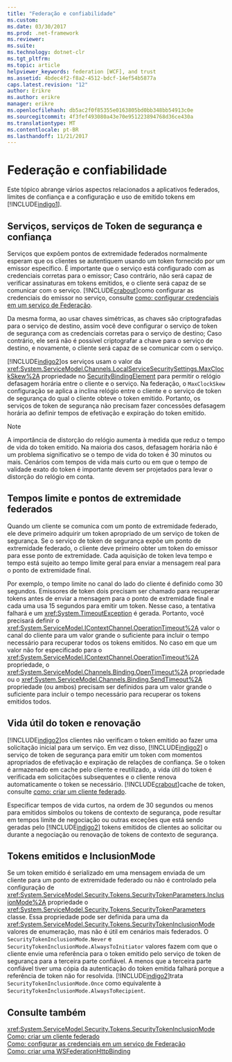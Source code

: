 ```yaml
---
title: "Federação e confiabilidade"
ms.custom: 
ms.date: 03/30/2017
ms.prod: .net-framework
ms.reviewer: 
ms.suite: 
ms.technology: dotnet-clr
ms.tgt_pltfrm: 
ms.topic: article
helpviewer_keywords: federation [WCF], and trust
ms.assetid: 4bdec4f2-f8a2-4512-bdcf-14ef54b5877a
caps.latest.revision: "12"
author: Erikre
ms.author: erikre
manager: erikre
ms.openlocfilehash: db5ac2f0f85355e0163805bd0bb348bb54913c0e
ms.sourcegitcommit: 4f3fef493080a43e70e951223894768d36ce430a
ms.translationtype: MT
ms.contentlocale: pt-BR
ms.lasthandoff: 11/21/2017
---
```

# <a name="federation-and-trust"></a>Federação e confiabilidade
Este tópico abrange vários aspectos relacionados a aplicativos federados, limites de confiança e a configuração e uso de emitido tokens em [!INCLUDE[indigo1](../../../../includes/indigo1-md.md)].  
  
## <a name="services-security-token-services-and-trust"></a>Serviços, serviços de Token de segurança e confiança  
 Serviços que expõem pontos de extremidade federados normalmente esperam que os clientes se autentiquem usando um token fornecido por um emissor específico. É importante que o serviço está configurado com as credenciais corretas para o emissor; Caso contrário, não será capaz de verificar assinaturas em tokens emitidos, e o cliente será capaz de se comunicar com o serviço. [!INCLUDE[crabout](../../../../includes/crabout-md.md)]como configurar as credenciais do emissor no serviço, consulte [como: configurar credenciais em um serviço de Federação](../../../../docs/framework/wcf/feature-details/how-to-configure-credentials-on-a-federation-service.md).  
  
 Da mesma forma, ao usar chaves simétricas, as chaves são criptografadas para o serviço de destino, assim você deve configurar o serviço de token de segurança com as credenciais corretas para o serviço de destino; Caso contrário, ele será não é possível criptografar a chave para o serviço de destino, e novamente, o cliente será capaz de se comunicar com o serviço.  
  
 [!INCLUDE[indigo2](../../../../includes/indigo2-md.md)]os serviços usam o valor da <xref:System.ServiceModel.Channels.LocalServiceSecuritySettings.MaxClockSkew%2A> propriedade no [SecurityBindingElement](../../../../docs/framework/wcf/diagnostics/wmi/securitybindingelement.md) para permitir o relógio defasagem horária entre o cliente e o serviço. Na federação, o `MaxClockSkew` configuração se aplica a inclina relógio entre o cliente e o serviço de token de segurança do qual o cliente obteve o token emitido. Portanto, os serviços de token de segurança não precisam fazer concessões defasagem horária ao definir tempos de efetivação e expiração do token emitido.  
  
> [!NOTE]
>  A importância de distorção do relógio aumenta à medida que reduz o tempo de vida do token emitido. Na maioria dos casos, defasagem horária não é um problema significativo se o tempo de vida do token é 30 minutos ou mais. Cenários com tempos de vida mais curto ou em que o tempo de validade exato do token é importante devem ser projetados para levar o distorção do relógio em conta.  
  
## <a name="federated-endpoints-and-time-outs"></a>Tempos limite e pontos de extremidade federados  
 Quando um cliente se comunica com um ponto de extremidade federado, ele deve primeiro adquirir um token apropriado de um serviço de token de segurança. Se o serviço de token de segurança expõe um ponto de extremidade federado, o cliente deve primeiro obter um token do emissor para esse ponto de extremidade. Cada aquisição de token leva tempo e tempo está sujeito ao tempo limite geral para enviar a mensagem real para o ponto de extremidade final.  
  
 Por exemplo, o tempo limite no canal do lado do cliente é definido como 30 segundos. Emissores de token dois precisam ser chamado para recuperar tokens antes de enviar a mensagem para o ponto de extremidade final e cada uma usa 15 segundos para emitir um token. Nesse caso, a tentativa falhará e um <xref:System.TimeoutException> é gerada. Portanto, você precisará definir o <xref:System.ServiceModel.IContextChannel.OperationTimeout%2A> valor o canal do cliente para um valor grande o suficiente para incluir o tempo necessário para recuperar todos os tokens emitidos. No caso em que um valor não for especificado para o <xref:System.ServiceModel.IContextChannel.OperationTimeout%2A> propriedade, o <xref:System.ServiceModel.Channels.Binding.OpenTimeout%2A> propriedade ou o <xref:System.ServiceModel.Channels.Binding.SendTimeout%2A> propriedade (ou ambos) precisam ser definidos para um valor grande o suficiente para incluir o tempo necessário para recuperar os tokens emitidos todos.  
  
## <a name="token-lifetime-and-renewal"></a>Vida útil do token e renovação  
 [!INCLUDE[indigo2](../../../../includes/indigo2-md.md)]os clientes não verificam o token emitido ao fazer uma solicitação inicial para um serviço.  Em vez disso, [!INCLUDE[indigo2](../../../../includes/indigo2-md.md)] o serviço de token de segurança para emitir um token com momentos apropriados de efetivação e expiração de relações de confiança. Se o token é armazenado em cache pelo cliente e reutilizado, a vida útil do token é verificada em solicitações subsequentes e o cliente renova automaticamente o token se necessário. [!INCLUDE[crabout](../../../../includes/crabout-md.md)]cache de token, consulte [como: criar um cliente federado](../../../../docs/framework/wcf/feature-details/how-to-create-a-federated-client.md).  
  
 Especificar tempos de vida curtos, na ordem de 30 segundos ou menos para emitidos símbolos ou tokens de contexto de segurança, pode resultar em tempos limite de negociação ou outras exceções que está sendo geradas pelo [!INCLUDE[indigo2](../../../../includes/indigo2-md.md)] tokens emitidos de clientes ao solicitar ou durante a negociação ou renovação de tokens de contexto de segurança.  
  
## <a name="issued-tokens-and-inclusionmode"></a>Tokens emitidos e InclusionMode  
 Se um token emitido é serializado em uma mensagem enviada de um cliente para um ponto de extremidade federado ou não é controlado pela configuração de <xref:System.ServiceModel.Security.Tokens.SecurityTokenParameters.InclusionMode%2A> propriedade o <xref:System.ServiceModel.Security.Tokens.SecurityTokenParameters> classe. Essa propriedade pode ser definida para uma da <xref:System.ServiceModel.Security.Tokens.SecurityTokenInclusionMode> valores de enumeração, mas não é útil em cenários mais federados. O `SecurityTokenInclusionMode.Never` e `SecurityTokenInclusionMode.AlwaysToInitiator` valores fazem com que o cliente envie uma referência para o token emitido pelo serviço de token de segurança para a terceira parte confiável. A menos que a terceira parte confiável tiver uma cópia da autenticação do token emitida falhará porque a referência de token não for resolvida. [!INCLUDE[indigo2](../../../../includes/indigo2-md.md)]trata `SecurityTokenInclusionMode.Once` como equivalente à `SecurityTokenInclusionMode.AlwaysToRecipient`.  
  
## <a name="see-also"></a>Consulte também  
 <xref:System.ServiceModel.Security.Tokens.SecurityTokenInclusionMode>  
 [Como: criar um cliente federado](../../../../docs/framework/wcf/feature-details/how-to-create-a-federated-client.md)  
 [Como: configurar as credenciais em um serviço de Federação](../../../../docs/framework/wcf/feature-details/how-to-configure-credentials-on-a-federation-service.md)  
 [Como: criar uma WSFederationHttpBinding](../../../../docs/framework/wcf/feature-details/how-to-create-a-wsfederationhttpbinding.md)
